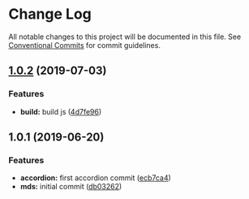 # Change Log

All notable changes to this project will be documented in this file.
See [Conventional Commits](https://conventionalcommits.org) for commit guidelines.

## [1.0.2](https://github.com/MansoorBashaBellary/lerna-design-system/compare/@mansoorbashabellary/mds-accordion@1.0.1...@mansoorbashabellary/mds-accordion@1.0.2) (2019-07-03)


### Features

* **build:** build js ([4d7fe96](https://github.com/MansoorBashaBellary/lerna-design-system/commit/4d7fe96))





## 1.0.1 (2019-06-20)


### Features

* **accordion:** first accordion commit ([ecb7ca4](https://github.com/MansoorBashaBellary/lerna-design-system/commit/ecb7ca4))
* **mds:** initial commit ([db03262](https://github.com/MansoorBashaBellary/lerna-design-system/commit/db03262))

